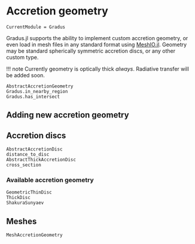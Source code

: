 # Accretion geometry

```@meta
CurrentModule = Gradus
```

Gradus.jl supports the ability to implement custom accretion geometry, or even load in mesh files in any standard format using [MeshIO.jl](https://github.com/JuliaIO/MeshIO.jl). Geometry may be standard spherically symmetric accretion discs, or any other custom type.

!!! note
    Currently geometry is optically thick _always_. Radiative transfer will be added soon.

```@docs
AbstractAccretionGeometry
Gradus.in_nearby_region
Gradus.has_intersect
```

## Adding new accretion geometry

## Accretion discs

```@docs
AbstractAccretionDisc
distance_to_disc
AbstractThickAccretionDisc
cross_section
```

### Available accretion geometry

```@docs
GeometricThinDisc
ThickDisc
ShakuraSunyaev
```

## Meshes

```@docs
MeshAccretionGeometry
```